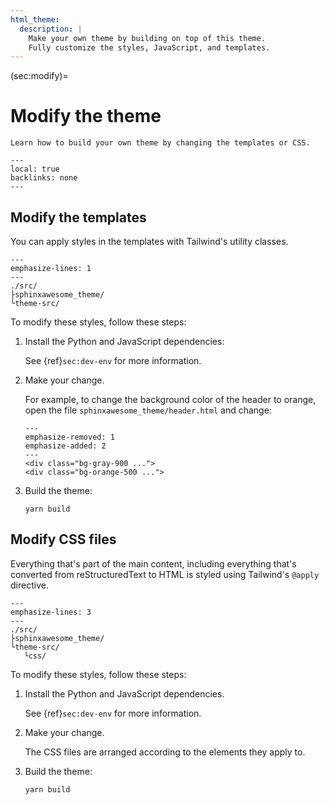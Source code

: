 ```yaml
---
html_theme:
  description: |
    Make your own theme by building on top of this theme.
    Fully customize the styles, JavaScript, and templates.
---
```


(sec:modify)=

# Modify the theme

```{rst-class} lead
Learn how to build your own theme by changing the templates or CSS.
```

```{contents} On this page
---
local: true
backlinks: none
---
```

## Modify the templates

You can apply styles in the templates with Tailwind's utility classes.

```{code-block} shell
---
emphasize-lines: 1
---
./src/
├sphinxawesome_theme/
└theme-src/
```

To modify these styles, follow these steps:

1. Install the Python and JavaScript dependencies:

   See {ref}`sec:dev-env` for more information.

1. Make your change.

   For example, to change the background color of the header to orange,
   open the file `sphinxawesome_theme/header.html` and change:

   ```{code-block} html
   ---
   emphasize-removed: 1
   emphasize-added: 2
   ---
   <div class="bg-gray-900 ...">
   <div class="bg-orange-500 ...">
   ```

1. Build the theme:

   ```shell
   yarn build
   ```

## Modify CSS files

Everything that's part of the main content, including everything that's converted from
reStructuredText to HTML is styled using Tailwind's `@apply` directive.

```{code-block} shell
---
emphasize-lines: 3
---
./src/
├sphinxawesome_theme/
└theme-src/
   └css/
```

To modify these styles, follow these steps:

1. Install the Python and JavaScript dependencies.

   See {ref}`sec:dev-env` for more information.

1. Make your change.

   The CSS files are arranged according to the elements they apply to.

1. Build the theme:

   ```shell
   yarn build
   ```

